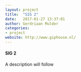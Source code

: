 ```yaml
---
layout: project
title:  "SIG 2"
date:   2017-01-27 13:37:01
author: Gerdriaan Mulder
categories:
- project
website: http://www.giphouse.nl/
---
```


#### SIG 2

A description will follow

